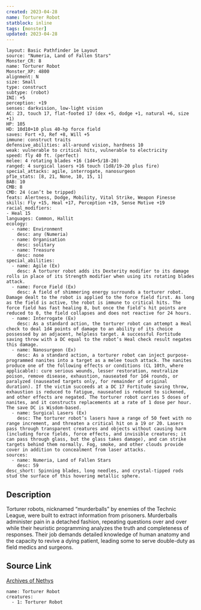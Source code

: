 ```yaml
---
created: 2023-04-28
name: Torturer Robot
statblock: inline
tags: [monster]
updated: 2023-04-28
---
```

```statblock
layout: Basic Pathfinder 1e Layout
source: "Numeria, Land of Fallen Stars"
Monster_CR: 8
name: Torturer Robot
Monster_XP: 4800
alignment: N
size: Small
type: construct
subtype: (robot)
INI: +5
perception: +19
senses: darkvision, low-light vision
AC: 23, touch 17, flat-footed 17 (dex +5, dodge +1, natural +6, size +1)
HP: 105
HD: 10d10+10 plus 40-hp force field
saves: Fort +3, Ref +8, Will +5
immune: construct traits
defensive_abilities: all-around vision, hardness 10
weak: vulnerable to critical hits, vulnerable to electricity
speed: fly 40 ft. (perfect)
melee: 4 rotating blades +16 (1d4+5/18-20)
ranged: 4 surgical lasers +16 touch (1d8/19-20 plus fire)
special_attacks: agile, interrogate, nanosurgeon
pf1e_stats: [8, 21, None, 10, 15, 1]
BAB: 10
CMB: 8
CMD: 24 (can’t be tripped)
feats: Alertness, Dodge, Mobility, Vital Strike, Weapon Finesse
skills: Fly +15, Heal +17, Perception +19, Sense Motive +19
racial_modifiers:
- Heal 15
languages: Common, Hallit
ecology:
  - name: Environment
    desc: any (Numeria)
  - name: Organisation
    desc: solitary
  - name: Treasure
    desc: none
special_abilities:
  - name: Agile (Ex)
    desc: A torturer robot adds its Dexterity modifier to its damage rolls in place of its Strength modifier when using its rotating blades attack.
  - name: Force Field (Ex)
    desc: A field of shimmering energy surrounds a torturer robot. Damage dealt to the robot is applied to the force field first. As long as the field is active, the robot is immune to critical hits. The force field has fast healing 8, but once the field’s hit points are reduced to 0, the field collapses and does not reactive for 24 hours.
  - name: Interrogate (Ex)
    desc: As a standard action, the torturer robot can attempt a Heal check to deal 1d4 points of damage to an ability of its choice possessed by an adjacent, helpless target. A successful Fortitude saving throw with a DC equal to the robot’s Heal check result negates this damage.
  - name: Nanosurgeon (Ex)
    desc: As a standard action, a torturer robot can inject purpose-programmed nanites into a target as a melee touch attack. The nanites produce one of the following effects or conditions (CL 10th, where applicable): cure serious wounds, lesser restoration, neutralize poison, remove disease, exhaustion, nauseated for 1d4 rounds, or paralyzed (nauseated targets only, for remainder of original duration). If the victim succeeds at a DC 17 Fortitude saving throw, exhaustion is reduced to fatigue, nauseated is reduced to sickened, and other effects are negated. The torturer robot carries 5 doses of nanites, and it constructs replacements at a rate of 1 dose per hour. The save DC is Wisdom-based.
  - name: Surgical Lasers (Ex)
    desc: The torturer robot’s lasers have a range of 50 feet with no range increment, and threaten a critical hit on a 19 or 20. Lasers pass through transparent creatures and objects without causing harm (including force fields, force effects, and invisible creatures; it can pass through glass, but the glass takes damage), and can strike targets behind them normally. Fog, smoke, and other clouds provide cover in addition to concealment from laser attacks.
sources:
  - name: Numeria, Land of Fallen Stars
    desc: 59
desc_short: Spinning blades, long needles, and crystal-tipped rods stud the surface of this hovering metallic sphere.
```
## Description
Torturer robots, nicknamed “murderballs” by enemies of the Technic League, were built to extract information from prisoners. Murderballs administer pain in a detached fashion, repeating questions over and over while their heuristic programming analyzes the truth and completeness of responses. Their job demands detailed knowledge of human anatomy and the capacity to revive a dying patient, leading some to serve double-duty as field medics and surgeons.
## Source Link
[Archives of Nethys](https://aonprd.com/MonsterDisplay.aspx?ItemName=Torturer%20Robot)
```encounter-table
name: Torturer Robot
creatures:
  - 1: Torturer Robot
```
